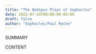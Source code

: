 ```yaml
---
title: "The Oedipus Plays of Sophocles"
date: 2022-07-24T00:00:00-05:00
draft: false
author: "Sophocles/Paul Roche"
---
```


SUMMARY

<!--more-->

CONTENT